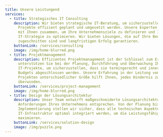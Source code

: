 ```yaml
---
title: Unsere Leistungend
services:
  - title: Strategisches IT Consulting
    description: Wir bieten strategische IT-Beratung, um sicherzustellen, dass Ihre
      Projekte effizient geplant und umgesetzt werden. Unsere Experten arbeiten
      mit Ihnen zusammen, um Ihre Unternehmensziele zu definieren und Ihre
      IT-Strategie zu optimieren. Wir bieten Lösungen, die auf Ihre Bedürfnisse
      zugeschnitten sind und langfristigen Erfolg garantieren.
    buttonLink: /services/consulting
    image: /img/home-blurred.png
  - title: Projektmanagement
    description: Effizientes Projektmanagement ist der Schlüssel zum Erfolg. Wir
      unterstützen Sie bei der Planung, Durchführung und Überwachung Ihrer
      IT-Projekte, um sicherzustellen, dass sie termingerecht und innerhalb des
      Budgets abgeschlossen werden. Unsere Erfahrung in der Leitung von
      Projekten unterschiedlicher Größe hilft Ihnen, jedes Hindernis zu
      überwinden.
    buttonLink: /services/project-management
    image: /img/home-blurred.png
  - title: Design der Lösungsarchitektur
    description: Unser Team entwirft maßgeschneiderte Lösungsarchitekturen, die den
      Anforderungen Ihres Unternehmens entsprechen. Von der Planung bis zur
      Implementierung stellen wir sicher, dass alle technischen Aspekte Ihrer
      IT-Infrastruktur optimal integriert werden, um die Leistungsfähigkeit zu
      maximieren.
    buttonLink: /services/solution-design
    image: /img/puzzle.png
---
```

